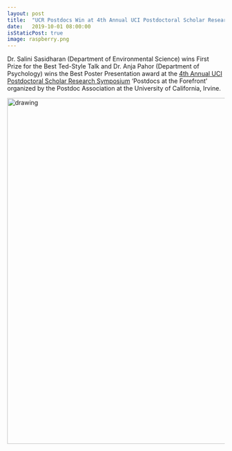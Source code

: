 ```yaml
---
layout: post
title:  "UCR Postdocs Win at 4th Annual UCI Postdoctoral Scholar Research Symposium"
date:   2019-10-01 08:00:00
isStaticPost: true
image: raspberry.png
---
```


Dr. Salini Sasidharan (Department of Environmental Science) wins First Prize for the Best Ted-Style Talk and Dr. Anja Pahor (Department of Psychology) wins the Best Poster Presentation award at the [4th Annual UCI Postdoctoral Scholar Research Symposium](https://pda.grad.uci.edu/uciprs19/) ‘Postdocs at the Forefront’ organized by the Postdoc Association at the University of California, Irvine.  


<img src="UCI_symposium.jpg" alt="drawing" style="width:800px;"/>
